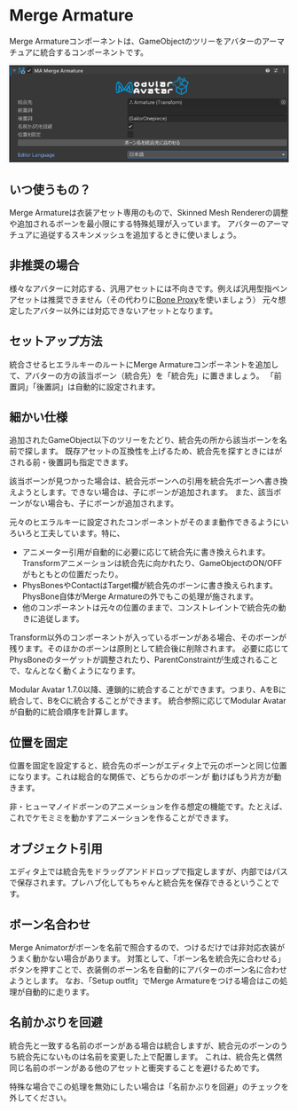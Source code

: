 ﻿# Merge Armature

Merge Armatureコンポーネントは、GameObjectのツリーをアバターのアーマチュアに統合するコンポーネントです。

![Merge Armature](merge-armature.png)

## いつ使うもの？

Merge Armatureは衣装アセット専用のもので、Skinned Mesh Rendererの調整や追加されるボーンを最小限にする特殊処理が入っています。
アバターのアーマチュアに追従するスキンメッシュを追加するときに使いましょう。

## 非推奨の場合

様々なアバターに対応する、汎用アセットには不向きです。例えば汎用型指ペンアセットは推奨できません（その代わりに[Bone Proxy](bone-proxy.md)を使いましょう）
元々想定したアバター以外には対応できないアセットとなります。

## セットアップ方法

統合させるヒエラルキーのルートにMerge Armatureコンポーネントを追加して、アバターの方の該当ボーン（統合先）を「統合先」に置きましょう。
「前置詞」「後置詞」は自動的に設定されます。

## 細かい仕様

追加されたGameObject以下のツリーをたどり、統合先の所から該当ボーンを名前で探します。
既存アセットの互換性を上げるため、統合先を探すときにはがされる前・後置詞も指定できます。

該当ボーンが見つかった場合は、統合元ボーンへの引用を統合先ボーンへ書き換えようとします。できない場合は、子にボーンが追加されます。
また、該当ボーンがない場合も、子にボーンが追加されます。

元々のヒエラルキーに設定されたコンポーネントがそのまま動作できるようにいろいろと工夫しています。特に、
* アニメーター引用が自動的に必要に応じて統合先に書き換えられます。Transformアニメーションは統合先に向かれたり、GameObjectのON/OFFがもともとの位置だったり。
* PhysBonesやContactはTarget欄が統合先のボーンに書き換えられます。PhysBone自体がMerge Armatureの外でもこの処理が施されます。 
* 他のコンポーネントは元々の位置のままで、コンストレイントで統合先の動きに追従します。

Transform以外のコンポーネントが入っているボーンがある場合、そのボーンが残ります。そのほかのボーンは原則として統合後に削除されます。
必要に応じてPhysBoneのターゲットが調整されたり、ParentConstraintが生成されることで、なんとなく動くようになります。

Modular Avatar 1.7.0以降、連鎖的に統合することができます。つまり、AをBに統合して、BをCに統合することができます。
統合参照に応じてModular Avatarが自動的に統合順序を計算します。

## 位置を固定

位置を固定を設定すると、統合先のボーンがエディタ上で元のボーンと同じ位置になります。これは総合的な関係で、どちらかのボーンが
動けばもう片方が動きます。

非・ヒューマノイドボーンのアニメーションを作る想定の機能です。たとえば、これでケモミミを動かすアニメーションを作ることができます。

## オブジェクト引用

エディタ上では統合先をドラッグアンドドロップで指定しますが、内部ではパスで保存されます。プレハブ化してもちゃんと統合先を保存できるということです。

## ボーン名合わせ

Merge Animatorがボーンを名前で照合するので、つけるだけでは非対応衣装がうまく動かない場合があります。
対策として、「ボーン名を統合先に合わせる」ボタンを押すことで、衣装側のボーン名を自動的にアバターのボーン名に合わせようとします。
なお、「Setup outfit」でMerge Armatureをつける場合はこの処理が自動的に走ります。

## 名前かぶりを回避

統合先と一致する名前のボーンがある場合は統合しますが、統合元のボーンのうち統合先にないものは名前を変更した上で配置します。
これは、統合先と偶然同じ名前のボーンがある他のアセットと衝突することを避けるためです。

特殊な場合でこの処理を無効にしたい場合は「名前かぶりを回避」のチェックを外してください。
